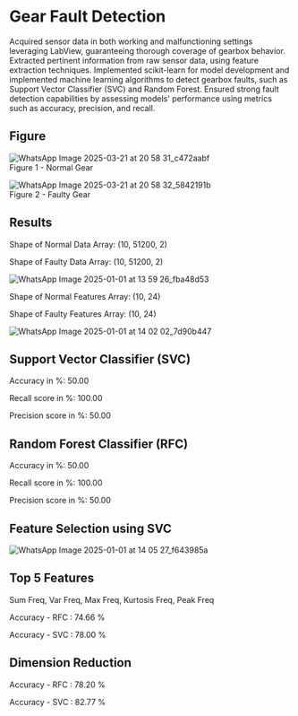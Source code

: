 # Gear Fault Detection
Acquired sensor data in both working and malfunctioning settings leveraging LabView, guaranteeing thorough coverage of gearbox behavior. Extracted pertinent information from raw sensor data, using feature extraction techniques.	Implemented scikit-learn for model development and implemented machine learning algorithms to detect gearbox faults, such as Support Vector Classifier (SVC) and Random Forest. Ensured strong fault detection capabilities by assessing models' performance using metrics such as accuracy, precision, and recall.

## Figure
  ![WhatsApp Image 2025-03-21 at 20 58 31_c472aabf](https://github.com/user-attachments/assets/cac75302-5745-4a3b-b64e-23e8586b8fe3) <br/>
              Figure 1 - Normal Gear<br/>

  ![WhatsApp Image 2025-03-21 at 20 58 32_5842191b](https://github.com/user-attachments/assets/b46bf5d0-07b2-4210-8f72-2691635fe22c) <br/>
              Figure 2 - Faulty Gear<br/>
              
## Results
Shape of Normal Data Array: (10, 51200, 2)

Shape of Faulty Data Array: (10, 51200, 2)

![WhatsApp Image 2025-01-01 at 13 59 26_fba48d53](https://github.com/user-attachments/assets/962592cb-a4b4-45db-a5a8-9eb18fec4c8e)

Shape of Normal Features Array: (10, 24)

Shape of Faulty Features Array: (10, 24)

![WhatsApp Image 2025-01-01 at 14 02 02_7d90b447](https://github.com/user-attachments/assets/57c4f1ab-7ace-4fdb-80c8-fcbca7175f53)

## Support Vector Classifier (SVC)
Accuracy in %: 50.00 

Recall score in %: 100.00 

Precision score in %: 50.00

## Random Forest Classifier (RFC)
Accuracy in %: 50.00 

Recall score in %: 100.00 

Precision score in %: 50.00

## Feature Selection using SVC
![WhatsApp Image 2025-01-01 at 14 05 27_f643985a](https://github.com/user-attachments/assets/658ec375-8bdf-4078-82c6-600e6b40799e)

## Top 5 Features 
  Sum Freq, Var Freq, Max Freq, Kurtosis Freq, Peak Freq

Accuracy - RFC : 74.66 %

Accuracy - SVC : 78.00 %

## Dimension Reduction

Accuracy - RFC : 78.20 %

Accuracy - SVC : 82.77 %
